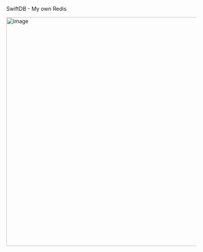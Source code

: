 SwiftDB - My own Redis

<img width="606" alt="image" src="https://github.com/user-attachments/assets/d4cfb618-09fb-44a9-b626-be12bbf4016d">
